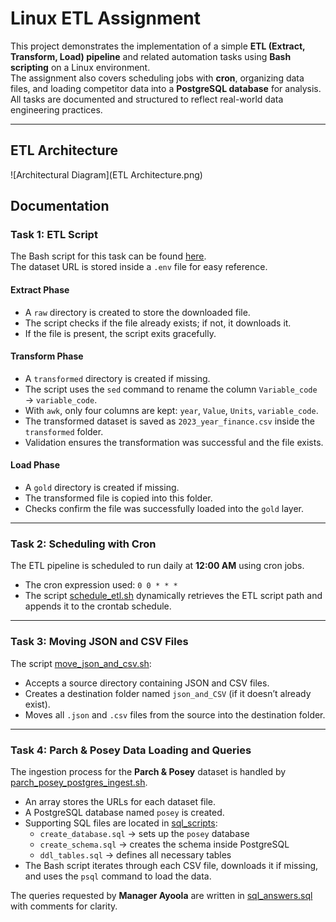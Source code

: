 # Linux ETL Assignment  

This project demonstrates the implementation of a simple **ETL (Extract, Transform, Load) pipeline** and related automation tasks using **Bash scripting** on a Linux environment.  
The assignment also covers scheduling jobs with **cron**, organizing data files, and loading competitor data into a **PostgreSQL database** for analysis.  
All tasks are documented and structured to reflect real-world data engineering practices.  

---

## ETL Architecture  
![Architectural Diagram](ETL Architecture.png)  

## Documentation  

### **Task 1: ETL Script**  
The Bash script for this task can be found [here](./bash_scripts/etl.sh).  
The dataset URL is stored inside a `.env` file for easy reference.  

#### **Extract Phase**  
- A `raw` directory is created to store the downloaded file.  
- The script checks if the file already exists; if not, it downloads it.  
- If the file is present, the script exits gracefully.  

#### **Transform Phase**  
- A `transformed` directory is created if missing.  
- The script uses the `sed` command to rename the column `Variable_code` → `variable_code`.  
- With `awk`, only four columns are kept: `year`, `Value`, `Units`, `variable_code`.  
- The transformed dataset is saved as `2023_year_finance.csv` inside the `transformed` folder.  
- Validation ensures the transformation was successful and the file exists.  

#### **Load Phase**  
- A `gold` directory is created if missing.  
- The transformed file is copied into this folder.  
- Checks confirm the file was successfully loaded into the `gold` layer.  

---

### **Task 2: Scheduling with Cron**  
The ETL pipeline is scheduled to run daily at **12:00 AM** using cron jobs.  
- The cron expression used: `0 0 * * *`  
- The script [schedule_etl.sh](./bash_scripts/schedule_etl.sh) dynamically retrieves the ETL script path and appends it to the crontab schedule.  

---

### **Task 3: Moving JSON and CSV Files**  
The script [move_json_and_csv.sh](./bash_scripts/move_json_and_csv.sh):  
- Accepts a source directory containing JSON and CSV files.  
- Creates a destination folder named `json_and_CSV` (if it doesn’t already exist).  
- Moves all `.json` and `.csv` files from the source into the destination folder.  

---

### **Task 4: Parch & Posey Data Loading and Queries**  
The ingestion process for the **Parch & Posey** dataset is handled by [parch_posey_postgres_ingest.sh](./bash_scripts/parch_posey_postgres_ingest.sh).  

- An array stores the URLs for each dataset file.  
- A PostgreSQL database named `posey` is created.  
- Supporting SQL files are located in [sql_scripts](./sql_scripts/):  
  - `create_database.sql` → sets up the `posey` database  
  - `create_schema.sql` → creates the schema inside PostgreSQL  
  - `ddl_tables.sql` → defines all necessary tables  
- The Bash script iterates through each CSV file, downloads it if missing, and uses the `psql` command to load the data.  

The queries requested by **Manager Ayoola** are written in [sql_answers.sql](./sql_scripts/sql_answers.sql) with comments for clarity.  
